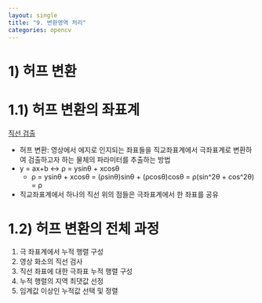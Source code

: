 ```yaml
---
layout: single
title: "9. 변환영역 처리"
categories: opencv
---
```

# 1) 허프 변환
# 1.1) 허프 변환의 좌표계
[직선 검출](https://www.youtube.com/watch?v=LMYZWpc-rtk&ab_channel=%ED%95%9C%EB%8F%99%EB%8C%80SW%EC%A4%91%EC%8B%AC%EB%8C%80%ED%95%99)
* 허프 변환: 영상에서 에지로 인지되는 좌표들을 직교좌표계에서 극좌표계로 변환하여 검출하고자 하는 물체의 파라미터를 추출하는 방법
* y = ax+b <-> ρ = ysinθ + xcosθ
    * ρ = ysinθ + xcosθ = (ρsinθ)sinθ + (ρcosθ)cosθ = ρ(sin^2θ + cos^2θ) = ρ
* 직교좌표계에서 하나의 직선 위의 점들은 극좌표계에서 한 좌표를 공유

# 1.2) 허프 변환의 전체 과정
1. 극 좌표계에서 누적 행렬 구성
2. 영상 화소의 직선 검사
3. 직선 좌표에 대한 극좌표 누적 행렬 구성
4. 누적 행렬의 지역 최댓값 선정
5. 임계값 이상인 누적값 선택 및 정렬
